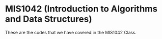 # MIS1042 (Introduction to Algorithms and Data Structures)

These are the codes that we have covered in the MIS1042 Class.
